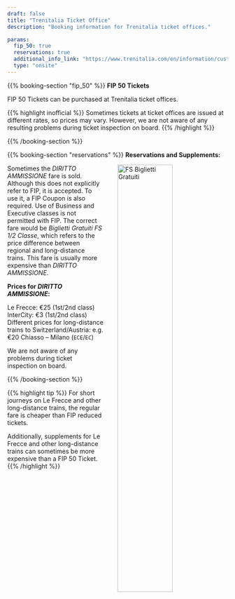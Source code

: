 ```yaml
---
draft: false
title: "Trenitalia Ticket Office"
description: "Booking information for Trenitalia ticket offices."

params:
  fip_50: true
  reservations: true
  additional_info_link: "https://www.trenitalia.com/en/information/customer-service-offices.html"
  type: "onsite"
---
```


{{% booking-section "fip_50" %}}
**FIP 50 Tickets**

FIP 50 Tickets can be purchased at Trenitalia ticket offices.

{{% highlight inofficial %}}
Sometimes tickets at ticket offices are issued at different rates, so prices may vary. However, we are not aware of any resulting problems during ticket inspection on board.
{{% /highlight %}}

{{% /booking-section %}}

{{% booking-section "reservations" %}}
**Reservations and Supplements:**

<!-- TODO: Replace with markdown image and find ways to customize width -->
<img src="/en/booking/fs-ticket-office/bigliettigratuiti.webp" alt="FS Biglietti Gratuiti" style="width: 50%; float: right; margin-left: 2rem; margin-bottom: 1rem">

Sometimes the _DIRITTO AMMISSIONE_ fare is sold. Although this does not explicitly refer to FIP, it is accepted. To use it, a FIP Coupon is also required. Use of Business and Executive classes is not permitted with FIP. The correct fare would be _Biglietti Gratuiti FS 1/2 Classe_, which refers to the price difference between regional and long-distance trains. This fare is usually more expensive than _DIRITTO AMMISSIONE_.

**Prices for _DIRITTO AMMISSIONE_:**

Le Frecce: €25 (1st/2nd class) \
InterCity: €3 (1st/2nd class) \
Different prices for long-distance trains to Switzerland/Austria: e.g. €20 Chiasso – Milano (`ECE`/`EC`)

We are not aware of any problems during ticket inspection on board.

{{% /booking-section %}}

{{% highlight tip %}}
For short journeys on Le Frecce and other long-distance trains, the regular fare is cheaper than FIP reduced tickets.

Additionally, supplements for Le Frecce and other long-distance trains can sometimes be more expensive than a FIP 50 Ticket.
{{% /highlight %}}
